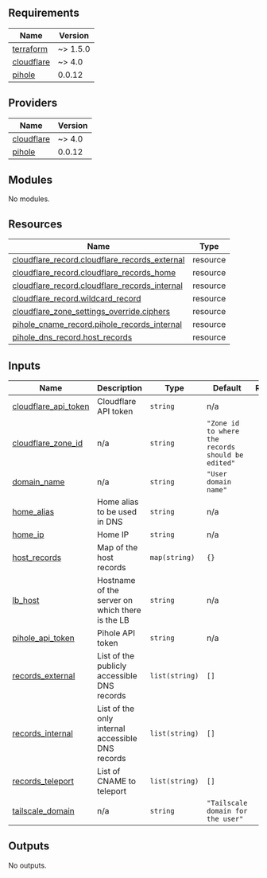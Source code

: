 <!-- BEGINNING OF PRE-COMMIT-TERRAFORM DOCS HOOK -->
## Requirements

| Name | Version |
|------|---------|
| <a name="requirement_terraform"></a> [terraform](#requirement\_terraform) | ~> 1.5.0 |
| <a name="requirement_cloudflare"></a> [cloudflare](#requirement\_cloudflare) | ~> 4.0 |
| <a name="requirement_pihole"></a> [pihole](#requirement\_pihole) | 0.0.12 |

## Providers

| Name | Version |
|------|---------|
| <a name="provider_cloudflare"></a> [cloudflare](#provider\_cloudflare) | ~> 4.0 |
| <a name="provider_pihole"></a> [pihole](#provider\_pihole) | 0.0.12 |

## Modules

No modules.

## Resources

| Name | Type |
|------|------|
| [cloudflare_record.cloudflare_records_external](https://registry.terraform.io/providers/cloudflare/cloudflare/latest/docs/resources/record) | resource |
| [cloudflare_record.cloudflare_records_home](https://registry.terraform.io/providers/cloudflare/cloudflare/latest/docs/resources/record) | resource |
| [cloudflare_record.cloudflare_records_internal](https://registry.terraform.io/providers/cloudflare/cloudflare/latest/docs/resources/record) | resource |
| [cloudflare_record.wildcard_record](https://registry.terraform.io/providers/cloudflare/cloudflare/latest/docs/resources/record) | resource |
| [cloudflare_zone_settings_override.ciphers](https://registry.terraform.io/providers/cloudflare/cloudflare/latest/docs/resources/zone_settings_override) | resource |
| [pihole_cname_record.pihole_records_internal](https://registry.terraform.io/providers/ryanwholey/pihole/0.0.12/docs/resources/cname_record) | resource |
| [pihole_dns_record.host_records](https://registry.terraform.io/providers/ryanwholey/pihole/0.0.12/docs/resources/dns_record) | resource |

## Inputs

| Name | Description | Type | Default | Required |
|------|-------------|------|---------|:--------:|
| <a name="input_cloudflare_api_token"></a> [cloudflare\_api\_token](#input\_cloudflare\_api\_token) | Cloudflare API token | `string` | n/a | yes |
| <a name="input_cloudflare_zone_id"></a> [cloudflare\_zone\_id](#input\_cloudflare\_zone\_id) | n/a | `string` | `"Zone id to where the records should be edited"` | no |
| <a name="input_domain_name"></a> [domain\_name](#input\_domain\_name) | n/a | `string` | `"User domain name"` | no |
| <a name="input_home_alias"></a> [home\_alias](#input\_home\_alias) | Home alias to be used in DNS | `string` | n/a | yes |
| <a name="input_home_ip"></a> [home\_ip](#input\_home\_ip) | Home IP | `string` | n/a | yes |
| <a name="input_host_records"></a> [host\_records](#input\_host\_records) | Map of the host records | `map(string)` | `{}` | no |
| <a name="input_lb_host"></a> [lb\_host](#input\_lb\_host) | Hostname of the server on which there is the LB | `string` | n/a | yes |
| <a name="input_pihole_api_token"></a> [pihole\_api\_token](#input\_pihole\_api\_token) | Pihole API token | `string` | n/a | yes |
| <a name="input_records_external"></a> [records\_external](#input\_records\_external) | List of the publicly accessible DNS records | `list(string)` | `[]` | no |
| <a name="input_records_internal"></a> [records\_internal](#input\_records\_internal) | List of the only internal accessible DNS records | `list(string)` | `[]` | no |
| <a name="input_records_teleport"></a> [records\_teleport](#input\_records\_teleport) | List of CNAME to teleport | `list(string)` | `[]` | no |
| <a name="input_tailscale_domain"></a> [tailscale\_domain](#input\_tailscale\_domain) | n/a | `string` | `"Tailscale domain for the user"` | no |

## Outputs

No outputs.
<!-- END OF PRE-COMMIT-TERRAFORM DOCS HOOK -->